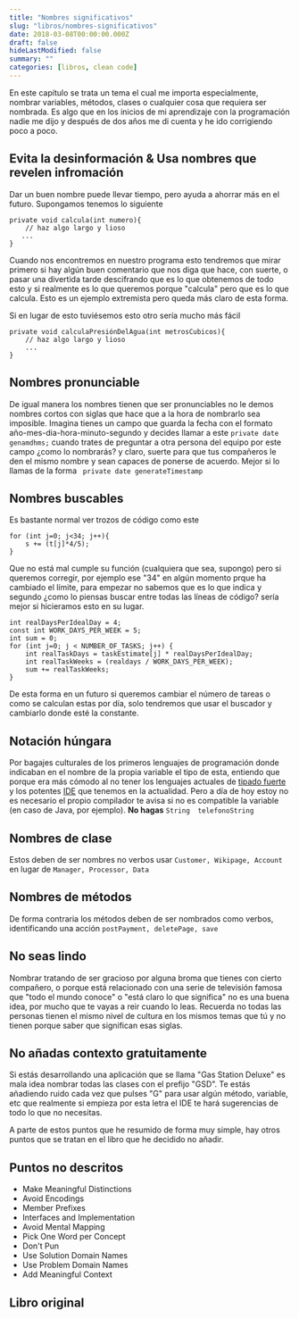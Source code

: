 ```yaml
---
title: "Nombres significativos"
slug: "libros/nombres-significativos"
date: 2018-03-08T00:00:00.000Z
draft: false
hideLastModified: false
summary: ""
categories: [libros, clean code]
---
```



  En este capítulo se trata un tema el cual me importa especialmente, nombrar 
  variables, métodos, clases o cualquier cosa que requiera ser nombrada. Es 
  algo que en los inicios de mi aprendizaje con la programación nadie me dijo
  y después de dos años me di cuenta y he ido corrigiendo poco a poco.

Evita la desinformación & Usa nombres que revelen infromación
--------------------------------------------------------------------------------

  Dar un buen nombre puede llevar tiempo, pero ayuda a ahorrar más en el 
  futuro. Supongamos tenemos lo siguiente

  ``````````````````````````````````````````````````````````````````````````````
  private void calcula(int numero){
      // haz algo largo y lioso
     ...
  }
  ``````````````````````````````````````````````````````````````````````````````

  Cuando nos encontremos en nuestro programa esto tendremos que mirar primero 
  si hay algún buen comentario que nos diga que hace, con suerte, o pasar una 
  divertida tarde descifrando que es lo que obtenemos de todo esto y si 
  realmente es lo que queremos porque "calcula" pero que es lo que calcula. 
  Esto es un ejemplo extremista pero queda más claro de esta forma.

  Si en lugar de esto tuviésemos esto otro sería mucho más fácil

  ``````````````````````````````````````````````````````````````````````````````
  private void calculaPresiónDelAgua(int metrosCubicos){
      // haz algo largo y lioso
      ...
  }
  ``````````````````````````````````````````````````````````````````````````````

Nombres pronunciable
--------------------------------------------------------------------------------

  De igual manera los nombres tienen que ser pronunciables no le demos nombres
  cortos con siglas que hace que a la hora de nombrarlo sea imposible. 
  Imagina tienes un campo que guarda la fecha con el formato 
  año-mes-dia-hora-minuto-segundo y decides llamar a este ```private date 
  genamdhms;```  cuando trates de preguntar a otra persona del equipo por 
  este campo ¿como lo nombrarás? y claro, suerte para que tus compañeros le 
  den el mismo nombre y sean capaces de ponerse de acuerdo. Mejor si lo 
  llamas de la forma ``` private date generateTimestamp```

Nombres buscables
--------------------------------------------------------------------------------

  Es bastante normal ver trozos de código como este

  ``````````````````````````````````````````````````````````````````````````````
  for (int j=0; j<34; j++){
      s += (t[j]*4/5);
  }
  ``````````````````````````````````````````````````````````````````````````````

  Que no está mal cumple su función (cualquiera que sea, supongo) pero si 
  queremos corregir, por ejemplo ese "34" en algún momento prque ha cambiado 
  el límite, para empezar no sabemos que es lo que indica y segundo ¿como lo 
  piensas buscar entre todas las líneas de código? sería mejor si hicieramos
  esto en su lugar.

  ``````````````````````````````````````````````````````````````````````````````
  int realDaysPerIdealDay = 4;
  const int WORK_DAYS_PER_WEEK = 5;
  int sum = 0;
  for (int j=0; j < NUMBER_OF_TASKS; j++) {
      int realTaskDays = taskEstimate[j] * realDaysPerIdealDay;
      int realTaskWeeks = (realdays / WORK_DAYS_PER_WEEK);
      sum += realTaskWeeks;
  }
  ``````````````````````````````````````````````````````````````````````````````

  De esta forma en un futuro si queremos cambiar el número de tareas o como se
  calculan estas por día, solo tendremos que usar el buscador y cambiarlo 
  donde esté la constante.

Notación húngara
--------------------------------------------------------------------------------

  Por bagajes culturales de los primeros lenguajes de programación donde 
  indicaban en el nombre de la propia variable el tipo de esta, entiendo que 
  porque era más cómodo al no tener los lenguajes actuales de [tipado fuerte]
  y los potentes [IDE] que tenemos en la actualidad. Pero a día de hoy estoy 
  no es necesario el propio compilador te avisa si no es compatible la 
  variable (en caso de Java, por ejemplo). **No hagas** ```String 
  telefonoString```

Nombres de clase
--------------------------------------------------------------------------------

  Estos deben de ser nombres no verbos usar ```Customer, Wikipage, Account``` 
  en lugar de ```Manager, Processor, Data```

Nombres de métodos
--------------------------------------------------------------------------------

  De forma contraria los métodos deben de ser nombrados como verbos, 
  identificando una acción ```postPayment, deletePage, save```

No seas lindo
--------------------------------------------------------------------------------

  Nombrar tratando de ser gracioso por alguna broma que tienes con cierto 
  compañero, o porque está relacionado con una serie de televisión famosa que
  "todo el mundo conoce" o "está claro lo que significa" no es una buena 
  idea, por mucho que te vayas a reir cuando lo leas. Recuerda no todas las 
  personas tienen el mismo nivel de cultura en los mismos temas que tú y no 
  tienen porque saber que significan esas siglas.

No añadas contexto gratuitamente
--------------------------------------------------------------------------------

  Si estás desarrollando una aplicación que se llama "Gas Station Deluxe" es 
  mala idea nombrar todas las clases con el prefijo "GSD". Te estás añadiendo
  ruido cada vez que pulses "G" para usar algún método, variable, etc que 
  realmente si empieza por esta letra el IDE te hará sugerencias de todo lo 
  que no necesitas.

  A parte de estos puntos que he resumido de forma muy simple, hay otros 
  puntos que se tratan en el libro que he decidido no añadir.

Puntos no descritos
--------------------------------------------------------------------------------

  - Make Meaningful Distinctions
  - Avoid Encodings
  - Member Prefixes
  - Interfaces and Implementation
  - Avoid Mental Mapping
  - Pick One Word per Concept
  - Don't Pun
  - Use Solution Domain Names
  - Use Problem Domain Names
  - Add Meaningful Context

Libro original
--------------------------------------------------------------------------------

[Libro original]: https://leer.amazon.es/kp/embed?asin=B001GSTOAM&preview=newtab&linkCode=kpe&ref_=cm_sw_r_kb_dp_bopYAb3Y71AX3&tag=5413
[tipado fuerte]: https://es.wikipedia.org/wiki/Tipado_fuerte
[IDE]: https://es.wikipedia.org/wiki/Entorno_de_desarrollo_integrado
